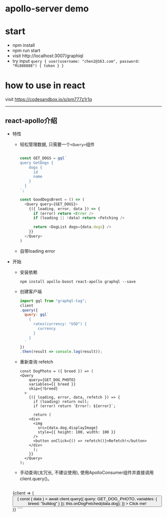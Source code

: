 # apollo-server demo
# start
* npm install
* npm run start
* visit http://localhost:3007/graphiql
* try input
`query {
	 user(username: "chen2@163.com", password: "Mi888888") {
    token
  }
}`

# how to use in react
visit https://codesandbox.io/s/pm777z1r1q
***
## react-apollo介绍
* 特性
	* 轻松管理数据, 只需要一个`<Query>`组件

		````js

		const GET_DOGS = gql`
		query GetDogs {
		    dogs {
		      id
		      name
		    }
		  }
		`;

		const GoodDogsBrent = () => (
		  <Query query={GET_DOGS}>
		    {({ loading, error, data }) => {
		      if (error) return <Error />
		      if (loading || !data) return <Fetching />

		      return <DogList dogs={data.dogs} />
		    }}
		  </Query>
		)
		````

	* 自带loading error
* 开始
	-  安装依赖
		````
		npm install apollo-boost react-apollo graphql --save
		````
	- 创建客户端
		````js
		import gql from "graphql-tag";
		client
		.query({
		  query: gql`
		    {
		      rates(currency: "USD") {
		        currency
		      }
		    }
		  `
		})
  		.then(result => console.log(result));
		````
	- 重新查询 refetch
		````
		const DogPhoto = ({ breed }) => (
		<Query
		    query={GET_DOG_PHOTO}
		    variables={{ breed }}
		    skip={!breed}
		  >
		    {({ loading, error, data, refetch }) => {
		      if (loading) return null;
		      if (error) return `Error!: ${error}`;

		      return (
			<div>
			  <img
			    src={data.dog.displayImage}
			    style={{ height: 100, width: 100 }}
			  />
			  <button onClick={() => refetch()}>Refetch!</button>
			</div>
		      );
		    }}
		  </Query>
		);
		````

	- 手动查询(太冗长, 不建议使用), 使用ApolloConsumer组件并直接调用client.query()。
		````
    <ApolloConsumer>
      {client => (
        <div>
          <button
            onClick={async () => {
              const { data } = await client.query({
                query: GET_DOG_PHOTO,
                variables: { breed: "bulldog" }
              });
              this.onDogFetched(data.dog);
            }}
          >
            Click me!
          </button>
        </div>
      )}
    </ApolloConsumer>
		````
